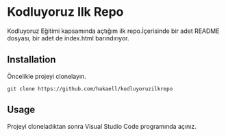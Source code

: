 # Kodluyoruz Ilk Repo
Kodluyoruz Eğitimi kapsamında açtığım ilk repo.İçerisinde bir adet README dosyası, bir adet de index.html barındırıyor.

## Installation

Öncelikle projeyi clonelayın.

```
git clone https://github.com/hakaell/kodluyoruzilkrepo
```

## Usage

Projeyi cloneladıktan sonra Visual Studio Code programında açınız.

